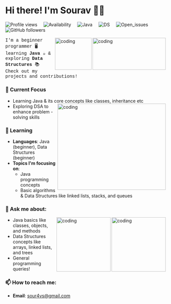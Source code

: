 # Hi there! I'm Sourav 👋✨

![Profile views](https://komarev.com/ghpvc/?username=Sour4vS&color=blue) &nbsp;&nbsp;&nbsp; ![Availability](https://img.shields.io/badge/Status-Active-green) &nbsp;&nbsp;&nbsp; ![Java](https://img.shields.io/badge/Java-Beginner-orange) &nbsp;&nbsp;&nbsp; ![DS](https://img.shields.io/badge/Data_Structures-Beginner-blue) &nbsp;&nbsp;&nbsp; ![Open_issues](https://img.shields.io/github/issues/Sour4vS/REPOSITORY_NAME?color=red) &nbsp;&nbsp;&nbsp; ![GitHub followers](https://img.shields.io/github/followers/Sour4vS?label=Followers&color=yellow)
<a href="https://www.animatedimages.org/cat-lines-562.htm">
  <img src="https://www.animatedimages.org/data/media/562/animated-line-image-0124.gif" border="0" alt="animated-line-image-0124" width="1920" height="2.5" />
</a>

<img align="right" alt="coding" width="230" height="100" 
src="https://media.giphy.com/media/iIqmM5tTjmpOB9mpbn/giphy.gif?cid=ecf05e4727ttznnw4wkosbhk5ylvaf4qaymz8cj454t3wymp&ep=v1_gifs_related&rid=giphy.gif&ct=g" width="500"/>
<img align="right" alt="coding" width="115" height="100" 
src="https://media.giphy.com/media/ZY3W96Mvat8EFTCclA/giphy.gif?cid=ecf05e47wm82c70zz94dtravtqqpu1n57kdw6opct3dj14pr&ep=v1_gifs_related&rid=giphy.gif&ct=g" width="500"/>
<p style="font-family: 'Courier New', monospace;">I'm a beginner programmer 🖥️ learning <strong>Java</strong> ☕ & exploring <strong>Data Structures</strong> 📚<br>Check out my projects and contributions!</p>

### 🔭 Current Focus
- Learning Java & its core concepts like classes, inheritance etc
  <img align="right" alt="coding" width="340" height="270" 
src="https://media.giphy.com/media/2uxxXyTRFgIJaOZJTb/giphy.gif?cid=ecf05e47qqlchu4k2ypz9hrpkh8l84rmoh4nglgjo0y0zfmh&ep=v1_gifs_search&rid=giphy.gif&ct=g" alt="Animated GIF" width="500"/>
- Exploring DSA to enhance problem - solving skills
 
### 🌱 Learning
- **Languages**: Java (beginner), Data Structures (beginner)
- **Topics I'm focusing on**: 
  - Java programming concepts
  - Basic algorithms & Data Structures like linked lists, stacks, and queues
 

### 💬 Ask me about:
<img align="right" alt="coding" width="170" height="170" 
src="https://media.giphy.com/media/L7AIyTuXaszW3shL0F/giphy.gif?cid=ecf05e47skdrznhys85dxei2bwzxio4l0x9doibujaexv0t1&ep=v1_gifs_related&rid=giphy.gif&ct=g"/>


<img align="right" alt="coding" width="170" height="170"  
src="https://media.giphy.com/media/DLz5I4BGyRSOlbSC3o/giphy.gif?cid=ecf05e47vtb56n47yrmmxhpuaiwn32qugmmfyh03onpisffz&ep=v1_gifs_search&rid=giphy.gif&ct=g" alt="Animated GIF" />

- Java basics like classes, objects, and methods
- Data Structures concepts like arrays, linked lists, and trees
- General programming queries!

### 📫 How to reach me:
- **Email**: sour4vs@gmail.com

<!-- Add any other details you'd like to share here! -->



<!--
**Sour4vS/Sour4vS** is a ✨ _special_ ✨ repository because its `README.md` (this file) appears on your GitHub profile.

Here are some ideas to get you started:

- 🔭 I’m currently working on ...
- 🌱 I’m currently learning ...
- 👯 I’m looking to collaborate on ...
- 🤔 I’m looking for help with ...
- 💬 Ask me about ...
- 📫 How to reach me: ...
- 😄 Pronouns: ...
- ⚡ Fun fact: ...
-->
